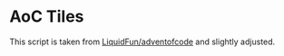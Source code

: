 # AoC Tiles

This script is taken from [LiquidFun/adventofcode](https://github.com/LiquidFun/adventofcode) and slightly adjusted.
